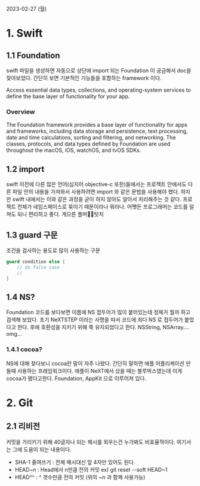 2023-02-27 (월)

# 1. Swift

## 1.1 Foundation

swift 파일을 생성하면 자동으로 상단에 import 되는 Foundation 이 궁금해서 doc을 찾아보았다. 간단히 보면 기본적인 기능들을 포함하는 framework 이다.

Access essential data types, collections, and operating-system services to define the base layer of functionality for your app.

### Overview

The Foundation framework provides a base layer of functionality for apps and frameworks, including data storage and persistence, text processing, date and time calculations, sorting and filtering, and networking. The classes, protocols, and data types defined by Foundation are used throughout the macOS, iOS, watchOS, and tvOS SDKs.

## 1.2 import

swift 이전에 다른 많은 언어(심지어 objective-c 또한)들에서는 프로젝트 안에서도 다른 파일 안의 내용을 가져와서 사용하려면 import 와 같은 문법을 사용해야 했다. 하지만 swift 내에서는 이와 같은 과정을 굳이 하지 않아도 알아서 처리해주는 것 같다. 프로젝트 전체가 네임스페이스로 묶이기 때문이라나 뭐라나. 어쨋든 프로그래머는 코드를 덜 쳐도 되니 편리하고 좋다. 게으른 플머🧑‍💻탓치

## 1.3 guard 구문

조건을 검사하는 용도로 많이 사용하는 구문

```swift
guard condition else {
    // do false case
    //
}
```

## 1.4 NS?

Foundation 코드를 보다보면 이름에 NS 접두어가 많이 붙어있는데 정체가 뭘까 하고 검색해 보았다. 초기 NeXTSTEP 이라는 사명을 따서 코드에 죄다 NS 로 접두어가 붙었다고 한다. 후에 호환성을 지키기 위해 쭉 유지되었다고 한다. NSString, NSArray.... omg...

### 1.4.1 cocoa?

NS에 대해 찾다보니 cocoa란 말이 자주 나왔다. 간단히 말하면 애플 어플리케이션 만들때 사용하는 프레임워크이다. 애플이 NeXT에서 샀을 때는 블루박스였는데 이게 cocoa가 됐다고한다. Foundation, AppKit 으로 이루어져 있다.

# 2. Git

## 2.1 리비전

커밋을 가리키기 위해 40글자나 되는 해시를 외우는건 누가봐도 비효율적이다. 여기서는 그에 도움이 되는 내용이다.

- SHA-1 줄여쓰기 : 전체 해시대신 앞 4자만 있어도 된다.
- HEAD~n : Head에서 n만큼 전의 커밋 ex) git reset --soft HEAD~1
- HEAD^^ : ^ 갯수만큼 전의 커밋 (위의 ~n 과 함께 사용가능)
